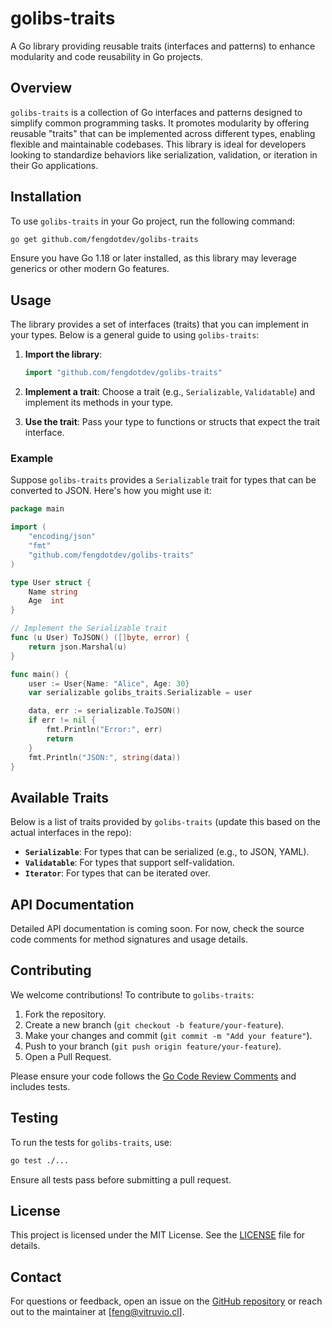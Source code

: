 # golibs-traits

A Go library providing reusable traits (interfaces and patterns) to enhance modularity and code reusability in Go projects.

## Overview

`golibs-traits` is a collection of Go interfaces and patterns designed to simplify common programming tasks. It promotes modularity by offering reusable "traits" that can be implemented across different types, enabling flexible and maintainable codebases. This library is ideal for developers looking to standardize behaviors like serialization, validation, or iteration in their Go applications.

## Installation

To use `golibs-traits` in your Go project, run the following command:

```bash
go get github.com/fengdotdev/golibs-traits
```

Ensure you have Go 1.18 or later installed, as this library may leverage generics or other modern Go features.

## Usage

The library provides a set of interfaces (traits) that you can implement in your types. Below is a general guide to using `golibs-traits`:

1. **Import the library**:
   ```go
   import "github.com/fengdotdev/golibs-traits"
   ```

2. **Implement a trait**:
   Choose a trait (e.g., `Serializable`, `Validatable`) and implement its methods in your type.

3. **Use the trait**:
   Pass your type to functions or structs that expect the trait interface.

### Example

Suppose `golibs-traits` provides a `Serializable` trait for types that can be converted to JSON. Here's how you might use it:

```go
package main

import (
	"encoding/json"
	"fmt"
	"github.com/fengdotdev/golibs-traits"
)

type User struct {
	Name string
	Age  int
}

// Implement the Serializable trait
func (u User) ToJSON() ([]byte, error) {
	return json.Marshal(u)
}

func main() {
	user := User{Name: "Alice", Age: 30}
	var serializable golibs_traits.Serializable = user

	data, err := serializable.ToJSON()
	if err != nil {
		fmt.Println("Error:", err)
		return
	}
	fmt.Println("JSON:", string(data))
}
```

## Available Traits

Below is a list of traits provided by `golibs-traits` (update this based on the actual interfaces in the repo):

- **`Serializable`**: For types that can be serialized (e.g., to JSON, YAML).
- **`Validatable`**: For types that support self-validation.
- **`Iterator`**: For types that can be iterated over.


## API Documentation

Detailed API documentation is coming soon. For now, check the source code comments for method signatures and usage details.

## Contributing

We welcome contributions! To contribute to `golibs-traits`:

1. Fork the repository.
2. Create a new branch (`git checkout -b feature/your-feature`).
3. Make your changes and commit (`git commit -m "Add your feature"`).
4. Push to your branch (`git push origin feature/your-feature`).
5. Open a Pull Request.

Please ensure your code follows the [Go Code Review Comments](https://github.com/golang/go/wiki/CodeReviewComments) and includes tests.

## Testing

To run the tests for `golibs-traits`, use:

```bash
go test ./...
```

Ensure all tests pass before submitting a pull request.

## License

This project is licensed under the MIT License. See the [LICENSE](LICENSE) file for details.

## Contact

For questions or feedback, open an issue on the [GitHub repository](https://github.com/fengdotdev/golibs-traits) or reach out to the maintainer at [feng@vitruvio.cl].
